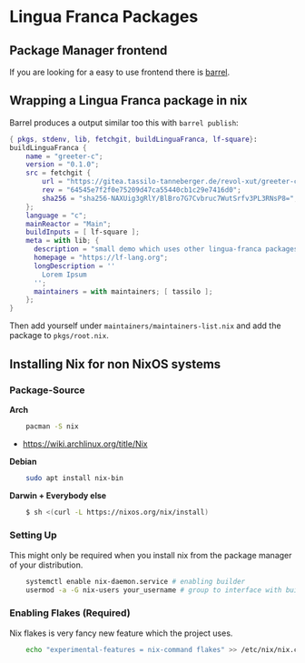 # Lingua Franca Packages

## Package Manager frontend 

If you are looking for a easy to use frontend there is [barrel](https://github.com/revol-xut/barrel).

## Wrapping a Lingua Franca package in nix

Barrel produces a output similar too this with `barrel publish`:

```nix
{ pkgs, stdenv, lib, fetchgit, buildLinguaFranca, lf-square}:
buildLinguaFranca {
    name = "greeter-c";
    version = "0.1.0";
    src = fetchgit {
        url = "https://gitea.tassilo-tanneberger.de/revol-xut/greeter-c.git";
        rev = "64545e7f2f0e75209d47ca55440cb1c29e7416d0";
        sha256 = "sha256-NAXUig3gRlY/BlBro7G7Cvbruc7WutSrfv3PL3RNsP8=";
    };
    language = "c";
    mainReactor = "Main";
    buildInputs = [ lf-square ];
    meta = with lib; {
      description = "small demo which uses other lingua-franca packages";
      homepage = "https://lf-lang.org";
      longDescription = ''
        Lorem Ipsum
      '';
      maintainers = with maintainers; [ tassilo ];
    };
}
```

Then add yourself under `maintainers/maintainers-list.nix` and add the package to
`pkgs/root.nix`.


## Installing Nix for non NixOS systems

### Package-Source

**Arch**

```bash
    pacman -S nix
```

- https://wiki.archlinux.org/title/Nix

**Debian**

```bash
    sudo apt install nix-bin
```

**Darwin + Everybody else**

```bash
    $ sh <(curl -L https://nixos.org/nix/install)
```

### Setting Up

This might only be required when you install nix from the package manager of your distribution.

```bash
    systemctl enable nix-daemon.service # enabling builder
    usermod -a -G nix-users your_username # group to interface with builder
```

### Enabling Flakes (Required)

Nix flakes is very fancy new feature which the project uses.

```bash
    echo "experimental-features = nix-command flakes" >> /etc/nix/nix.conf
```




